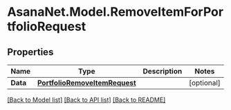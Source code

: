 # AsanaNet.Model.RemoveItemForPortfolioRequest

## Properties

Name | Type | Description | Notes
------------ | ------------- | ------------- | -------------
**Data** | [**PortfolioRemoveItemRequest**](PortfolioRemoveItemRequest.md) |  | [optional] 

[[Back to Model list]](../README.md#documentation-for-models) [[Back to API list]](../README.md#documentation-for-api-endpoints) [[Back to README]](../README.md)

